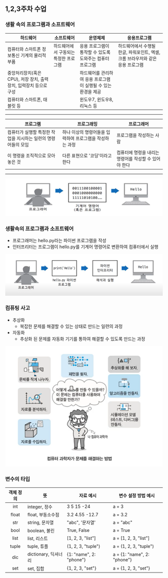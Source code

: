 ## 1,2,3주차 수업

### 생활 속의 프로그램과 소프트웨어

|하드웨어|소프트웨어|운영체제|응용프로그램|
|-----|---------|---------|----------|
|컴퓨터와 스마트폰 정보통신 기계의 물리적 부품|하드웨어에서 구동되는 특정한 프로그램|응용 프로그램이 통작할 수 있도록 도와주는 컴퓨터 프로그램|하드웨어에서 수행될 한글, 파워포인트, 엑셀, 크롬 브라우저와 같은 응용 프로그램|
|중앙처리장치(혹은 CPU), 저장 장치, 출력장치, 입력장치 등으로 구성||하드웨어를 관리하여 응용 프로그램이 실행될 수 있는 환경을 제공||
|컴퓨터와 스마트폰, 태블릿 등||윈도우7, 윈도우8, 리눅스 등||

--------------------
|프로그램|프로그래밍|프로그래머|
|-----|------|--------|
|컴퓨터가 실행할 특정한 작업을 지시하는 일련의 명령어들의 모임|하나 이상의 명령어들을 입력하여 프로그램을 작성하는 과정|프로그램을 작성하는 사람|
|이 명령을 조직적으로 모아 놓은 것|다른 표현으로 '코딩'이라고 한다|컴퓨터에 명령을 내리는 명령어를 작성할 수 있어야 한다|
---------------
![기계어 명령어](./img/programer.png)

### 생활속의 프로그램과 소프트웨어

- 프로그래머는 hello.py라는 파이썬 프로그램을 작성
- 인터프리터는 프로그램이 hello.py를 기계어 명령어로 변환하여 컴퓨터에서 실행

![인터프리터](./img/interpriter.png)

### 컴퓨팅 사고
- 추상화
	- 복잡한 문제를 해결할 수 있는 상태로 만드는 일련의 과정
- 자동화
	- 추상화 된 문제를 자동화 기기를 통하여 해결할 수 있도록 만드는 과정	

![컴퓨팅 사고](./img/computerThinking.png)

### 변수의 타입

|객체 정의|뜻|자료 예시| 변수 설정 방법 예시|
|:---:|----|-----|------|
|int|integer, 정수|3 5 15 -24|a = 3|
|float|float, 부동소수점|3.2 4.55 -12.7|a = 3.2|
|str|string, 문자열|"abc", '문자열'|a = "abc"|
|bool|boolean, 불린|True, False|a = True|
|list|list, 리스트|[1, 2, 3, "list"]|a = [1, 2, 3, "list"]
|tuple|tuple, 튜플|(1, 2, 3, "tuple")|a = (1, 2, 3, "tuple")|
|dic|dictionary, 딕셔너리|{1: "name", 2: "phone"}|a = {1: "name", 2: "phone"}|
|set|set, 집합|{1, 2, 3, "set"}|a = {1, 2, 3, "set"}|

